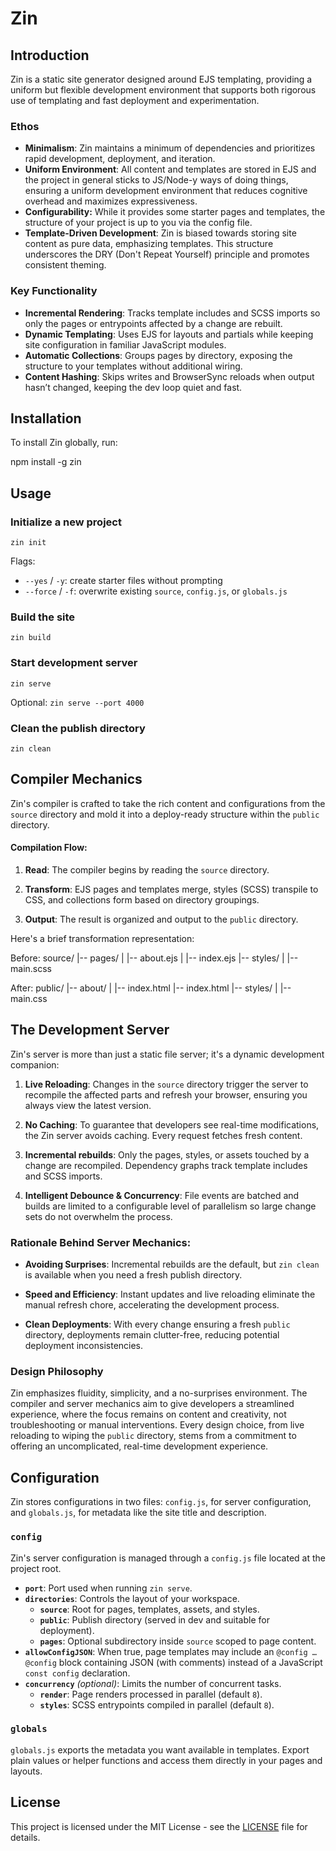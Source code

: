 # Zin

## Introduction

Zin is a static site generator designed around EJS templating, providing a uniform but flexible development environment that supports both rigorous use of templating and fast deployment and experimentation.

### Ethos

- **Minimalism**: Zin maintains a minimum of dependencies and prioritizes rapid development, deployment, and iteration.
- **Uniform Environment**: All content and templates are stored in EJS and the project in general sticks to JS/Node-y ways of doing things, ensuring a uniform development environment that reduces cognitive overhead and maximizes expressiveness.
- **Configurability:** While it provides some starter pages and templates, the structure of your project is up to you via the config file. 
- **Template-Driven Development**: Zin is biased towards storing site content as pure data, emphasizing templates. This structure underscores the DRY (Don't Repeat Yourself) principle and promotes consistent theming.

### Key Functionality

- **Incremental Rendering**: Tracks template includes and SCSS imports so only the pages or entrypoints affected by a change are rebuilt.
- **Dynamic Templating**: Uses EJS for layouts and partials while keeping site configuration in familiar JavaScript modules.
- **Automatic Collections**: Groups pages by directory, exposing the structure to your templates without additional wiring.
- **Content Hashing**: Skips writes and BrowserSync reloads when output hasn’t changed, keeping the dev loop quiet and fast.

## Installation

To install Zin globally, run:

npm install -g zin

## Usage

### Initialize a new project
`zin init`

Flags:
- `--yes` / `-y`: create starter files without prompting
- `--force` / `-f`: overwrite existing `source`, `config.js`, or `globals.js`

### Build the site
`zin build`

### Start development server
`zin serve`

Optional: `zin serve --port 4000`

### Clean the publish directory
`zin clean`

## Compiler Mechanics

Zin's compiler is crafted to take the rich content and configurations from the `source` directory and mold it into a deploy-ready structure within the `public` directory.

#### Compilation Flow:

1. **Read**: The compiler begins by reading the `source` directory.
   
2. **Transform**: EJS pages and templates merge, styles (SCSS) transpile to CSS, and collections form based on directory groupings.
   
3. **Output**: The result is organized and output to the `public` directory.

Here's a brief transformation representation:

Before:
source/
|-- pages/
|   |-- about.ejs
|   |-- index.ejs
|-- styles/
|   |-- main.scss

After:
public/
|-- about/
|   |-- index.html
|-- index.html
|-- styles/
|   |-- main.css

## The Development Server
   
Zin's server is more than just a static file server; it's a dynamic development companion:
   
1. **Live Reloading**: Changes in the `source` directory trigger the server to recompile the affected parts and refresh your browser, ensuring you always view the latest version.
   
2. **No Caching**: To guarantee that developers see real-time modifications, the Zin server avoids caching. Every request fetches fresh content.
   
3. **Incremental rebuilds**: Only the pages, styles, or assets touched by a change are recompiled. Dependency graphs track template includes and SCSS imports.

4. **Intelligent Debounce & Concurrency**: File events are batched and builds are limited to a configurable level of parallelism so large change sets do not overwhelm the process.

### Rationale Behind Server Mechanics:

- **Avoiding Surprises**: Incremental rebuilds are the default, but `zin clean` is available when you need a fresh publish directory.
   
- **Speed and Efficiency**: Instant updates and live reloading eliminate the manual refresh chore, accelerating the development process.
   
- **Clean Deployments**: With every change ensuring a fresh `public` directory, deployments remain clutter-free, reducing potential deployment inconsistencies.

### Design Philosophy

Zin emphasizes fluidity, simplicity, and a no-surprises environment. The compiler and server mechanics aim to give developers a streamlined experience, where the focus remains on content and creativity, not troubleshooting or manual interventions. Every design choice, from live reloading to wiping the `public` directory, stems from a commitment to offering an uncomplicated, real-time development experience.

## Configuration

Zin stores configurations in two files: `config.js`, for server configuration, and `globals.js`, for metadata like the site title and description.

### `config`

Zin's server configuration is managed through a `config.js` file located at the project root.

- **`port`**: Port used when running `zin serve`.
- **`directories`**: Controls the layout of your workspace.
  - **`source`**: Root for pages, templates, assets, and styles.
  - **`public`**: Publish directory (served in dev and suitable for deployment).
  - **`pages`**: Optional subdirectory inside `source` scoped to page content.
- **`allowConfigJSON`**: When true, page templates may include an `@config … @config` block containing JSON (with comments) instead of a JavaScript `const config` declaration.
- **`concurrency`** *(optional)*: Limits the number of concurrent tasks.
  - **`render`**: Page renders processed in parallel (default `8`).
  - **`styles`**: SCSS entrypoints compiled in parallel (default `8`).

### `globals`

`globals.js` exports the metadata you want available in templates. Export plain values or helper functions and access them directly in your pages and layouts.

## License

This project is licensed under the MIT License - see the [LICENSE](LICENSE) file for details.

